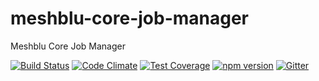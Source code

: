 # meshblu-core-job-manager
Meshblu Core Job Manager

[![Build Status](https://travis-ci.org/octoblu/meshblu-core-job-manager.svg?branch=master)](https://travis-ci.org/octoblu/meshblu-core-job-manager)
[![Code Climate](https://codeclimate.com/github/octoblu/meshblu-core-job-manager/badges/gpa.svg)](https://codeclimate.com/github/octoblu/meshblu-core-job-manager)
[![Test Coverage](https://codeclimate.com/github/octoblu/meshblu-core-job-manager/badges/coverage.svg)](https://codeclimate.com/github/octoblu/meshblu-core-job-manager)
[![npm version](https://badge.fury.io/js/meshblu-core-job-manager.svg)](http://badge.fury.io/js/meshblu-core-job-manager)
[![Gitter](https://badges.gitter.im/octoblu/help.svg)](https://gitter.im/octoblu/help)
